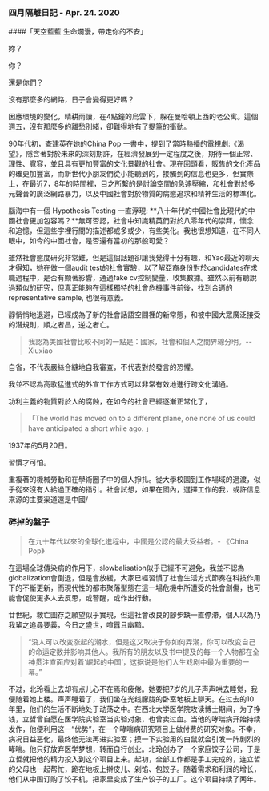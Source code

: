 ### 四月隔離日記 - Apr. 24. 2020

####「天空藍藍 生命爛漫，帶走你的不安」

妳？

你？

還是你們？

沒有那麼多的網路，日子會變得更好嗎？

因應環境的變化，晴耕雨讀，在4點鐘的烏雲下，躲在曼哈頓上西的老公寓。這個週五，沒有那麼多的離愁別緒，卻難得地有了提筆的衝動。

90年代初，查建英在她的China Pop 一書中，提到了當時熱播的電視劇:《渴望》，隱含著對於未來的深刻期許，在經濟發展到一定程度之後，期待一個正常、理性、寬容，並且具有更加豐富的文化景觀的社會。現在回頭看，販售的文化產品的確更加豐富，而新世代小朋友們從小能聽到的，接觸到的信息也更多，但實際上，在最近7，8年的時間裡，目之所繫的是討論空間的急遽壓縮，和社會對於多元聲音的廣泛網路暴力，以及中國社會對於物質的病態追求和精神生活的標準化。

腦海中有一個 Hypothesis Testing 一直浮現: **八十年代的中國社會比現代的中國社會更加包容嗎？**無可否認，社會中知識精英們對於八零年代的崇拜，懷念和追憶，但這些字裡行間的描述都或多或少，有些美化。我也很想知道，在不同人眼中，如今的中國社會，是否還有當初的那般可愛？

雖然社會態度研究非常難，但是這個話題卻讓我覺得十分有趣，和Yao最近的聊天才得知，她在做一個audit test的社會實驗，以了解亞裔身份對於candidates在求職過程中，是否有顯著影響，通過fake cv控制變量，收集數據。雖然以前有聽說過類似的研究，但真正能夠在這樣獨特的社會危機事件前後，找到合適的representative sample, 也很有意義。

靜悄悄地退避，已經成為了新的社會話語空間裡的新常態，和被中國大眾廣泛接受的潛規則，順之者昌，逆之者亡。

> 我認為美國社會比較不同的一點是：國家，社會和個人之間界線分明。-- Xiuxiao

自省，不代表嚴絲合縫地自我審查，不代表對於發言的恐懼。

我並不認為高歌猛進式的外宣工作方式可以非常有效地進行跨文化溝通。

功利主義的物質對於人的腐蝕，在如今的社會已經逐漸正常化了，

> 「The world has moved on to a different plane, one none of us could have anticipated a short while ago. 」

1937年的5月20日。

習慣才可怕。

重複著的機械勞動和在學術圈子中的個人掙扎。從大學校園到工作場域的過渡，似乎從來沒有人給過正確的指引。社會試想，如果在國內，選擇工作的我，或許信息來源的主要渠道還是中國/

### 碎掉的盤子

> 在九十年代以來的全球化進程中，中國是公認的最大受益者。- 《China Pop》

在這場全球傳染病的作用下，slowbalisation似乎已經不可避免，我並不認為 globalization會倒退，但是會放緩，大家已經習慣了社會生活方式節奏在科技作用下的不斷更新，而現代性的都市聚落型態在這一場危機中所遭受的社會創傷，也可能會促使更多人去反思，或警醒，或作出行動。

廿世紀，救亡圖存之願望似乎實現，但這社會改良的腳步缺一直停滯，個人以為乃我輩之追尋要義，今日之盛世，喧囂且幽黯。


> “没人可以改变涨起的潮水，但是这又取决于你如何弄潮，你可以改变自己的命运定数并影响其他人。我所有的朋友以及书中提及的每一个人物都在全神贯注直面应对着‘崛起的中国’，这据说是他们人生戏剧中最为重要的一幕。”

 不过，北玲看上去却有点儿心不在焉和疲倦。她要把7岁的儿子声声哄去睡觉，我便随着她上楼。声声睡着了，我们坐在光线朦胧的卧室地板上聊天。在过去的10年里，他们的生活不断地处于动荡之中。在西北大学医学院攻读博士期间，为了挣钱，立哲曾自愿在医学院实验室当实验对象，也曾卖过血。当他的哮喘病开始持续发作，他便利用这一“优势”，在一个哮喘病研究项目上做付费的研究对象。不幸，病况日益恶化，最终他无法再进实验室；摸一下实验用的白鼠就会引发一阵剧烈的哮喘。他只好放弃医学梦想，转而自行创业。北玲创办了一个家庭饺子公司，于是立哲就把他的精力投入到这个项目上来。起初，全部工作都是手工完成的，连立哲的父母也一起帮忙，跪在地板上擀皮儿、剁馅、包饺子。随着需求和利润的增长，他们从中国订购了饺子机，把家里变成了生产饺子的工厂。这个项目持续了两年。
